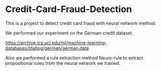 # Credit-Card-Fraud-Detection
This is a project to detect credit card fraud with neural network method.

We performed our experiment on the German-credit dataset.

https://archive.ics.uci.edu/ml/machine-learning-databases/statlog/german/german.data

Also we performed a rule extraction method Neuro-rule to extract propositional rules from the neural network we trained.
